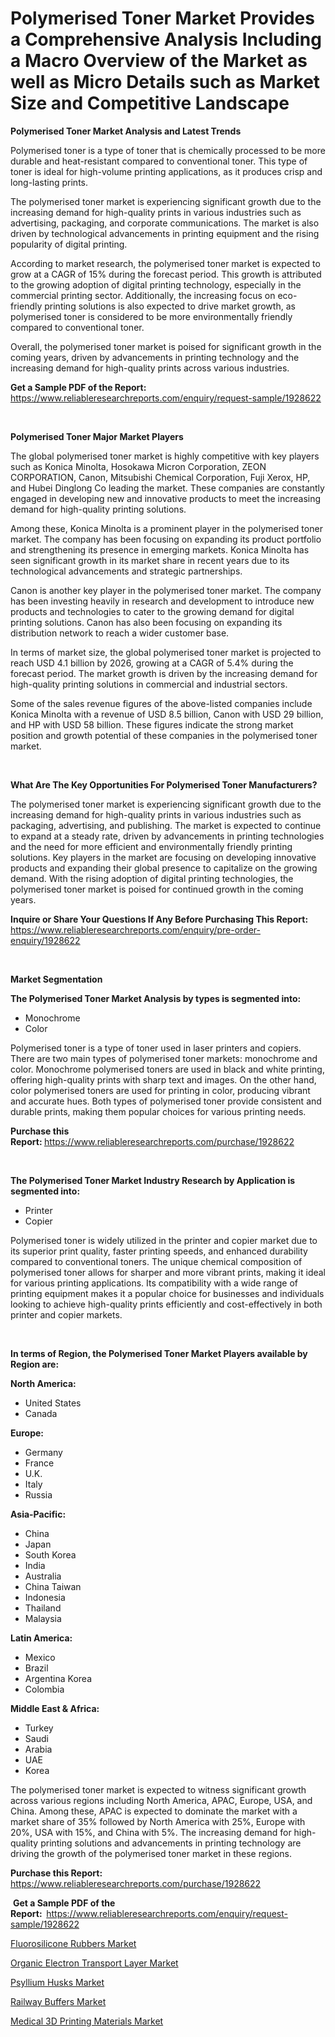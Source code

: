 <p><h1>Polymerised Toner Market Provides a Comprehensive Analysis Including a Macro Overview of the Market as well as Micro Details such as Market Size and Competitive Landscape</h1></p><p><strong>Polymerised Toner Market Analysis and Latest Trends</strong></p>
<p><p>Polymerised toner is a type of toner that is chemically processed to be more durable and heat-resistant compared to conventional toner. This type of toner is ideal for high-volume printing applications, as it produces crisp and long-lasting prints.</p><p>The polymerised toner market is experiencing significant growth due to the increasing demand for high-quality prints in various industries such as advertising, packaging, and corporate communications. The market is also driven by technological advancements in printing equipment and the rising popularity of digital printing.</p><p>According to market research, the polymerised toner market is expected to grow at a CAGR of 15% during the forecast period. This growth is attributed to the growing adoption of digital printing technology, especially in the commercial printing sector. Additionally, the increasing focus on eco-friendly printing solutions is also expected to drive market growth, as polymerised toner is considered to be more environmentally friendly compared to conventional toner.</p><p>Overall, the polymerised toner market is poised for significant growth in the coming years, driven by advancements in printing technology and the increasing demand for high-quality prints across various industries.</p></p>
<p><strong>Get a Sample PDF of the Report:&nbsp;</strong> <a href="https://www.reliableresearchreports.com/enquiry/request-sample/1928622">https://www.reliableresearchreports.com/enquiry/request-sample/1928622</a></p>
<p>&nbsp;</p>
<p><strong>Polymerised Toner Major Market Players</strong></p>
<p><p>The global polymerised toner market is highly competitive with key players such as Konica Minolta, Hosokawa Micron Corporation, ZEON CORPORATION, Canon, Mitsubishi Chemical Corporation, Fuji Xerox, HP, and Hubei Dinglong Co leading the market. These companies are constantly engaged in developing new and innovative products to meet the increasing demand for high-quality printing solutions.</p><p>Among these, Konica Minolta is a prominent player in the polymerised toner market. The company has been focusing on expanding its product portfolio and strengthening its presence in emerging markets. Konica Minolta has seen significant growth in its market share in recent years due to its technological advancements and strategic partnerships.</p><p>Canon is another key player in the polymerised toner market. The company has been investing heavily in research and development to introduce new products and technologies to cater to the growing demand for digital printing solutions. Canon has also been focusing on expanding its distribution network to reach a wider customer base.</p><p>In terms of market size, the global polymerised toner market is projected to reach USD 4.1 billion by 2026, growing at a CAGR of 5.4% during the forecast period. The market growth is driven by the increasing demand for high-quality printing solutions in commercial and industrial sectors.</p><p>Some of the sales revenue figures of the above-listed companies include Konica Minolta with a revenue of USD 8.5 billion, Canon with USD 29 billion, and HP with USD 58 billion. These figures indicate the strong market position and growth potential of these companies in the polymerised toner market.</p></p>
<p>&nbsp;</p>
<p><strong>What Are The Key Opportunities For Polymerised Toner Manufacturers?</strong></p>
<p><p>The polymerised toner market is experiencing significant growth due to the increasing demand for high-quality prints in various industries such as packaging, advertising, and publishing. The market is expected to continue to expand at a steady rate, driven by advancements in printing technologies and the need for more efficient and environmentally friendly printing solutions. Key players in the market are focusing on developing innovative products and expanding their global presence to capitalize on the growing demand. With the rising adoption of digital printing technologies, the polymerised toner market is poised for continued growth in the coming years.</p></p>
<p><strong>Inquire or Share Your Questions If Any Before Purchasing This Report:</strong> <a href="https://www.reliableresearchreports.com/enquiry/pre-order-enquiry/1928622">https://www.reliableresearchreports.com/enquiry/pre-order-enquiry/1928622</a></p>
<p>&nbsp;</p>
<p><strong>Market Segmentation</strong></p>
<p><strong>The Polymerised Toner Market Analysis by types is segmented into:</strong></p>
<p><ul><li>Monochrome</li><li>Color</li></ul></p>
<p><p>Polymerised toner is a type of toner used in laser printers and copiers. There are two main types of polymerised toner markets: monochrome and color. Monochrome polymerised toners are used in black and white printing, offering high-quality prints with sharp text and images. On the other hand, color polymerised toners are used for printing in color, producing vibrant and accurate hues. Both types of polymerised toner provide consistent and durable prints, making them popular choices for various printing needs.</p></p>
<p><strong>Purchase this Report:&nbsp;</strong><a href="https://www.reliableresearchreports.com/purchase/1928622">https://www.reliableresearchreports.com/purchase/1928622</a></p>
<p>&nbsp;</p>
<p><strong>The Polymerised Toner Market Industry Research by Application is segmented into:</strong></p>
<p><ul><li>Printer</li><li>Copier</li></ul></p>
<p><p>Polymerised toner is widely utilized in the printer and copier market due to its superior print quality, faster printing speeds, and enhanced durability compared to conventional toners. The unique chemical composition of polymerised toner allows for sharper and more vibrant prints, making it ideal for various printing applications. Its compatibility with a wide range of printing equipment makes it a popular choice for businesses and individuals looking to achieve high-quality prints efficiently and cost-effectively in both printer and copier markets.</p></p>
<p>&nbsp;</p>
<p><strong>In terms of Region, the Polymerised Toner Market Players available by Region are:</strong></p>
<p>
    <p> <strong> North America: </strong>
        <ul>
            <li>United States</li>
            <li>Canada</li>
        </ul>
        </p> 
    <p> <strong> Europe: </strong>
        <ul>
            <li>Germany</li>
            <li>France</li>
            <li>U.K.</li>
            <li>Italy</li>
            <li>Russia</li>
        </ul>
        </p> 
    <p> <strong> Asia-Pacific: </strong>
        <ul>
            <li>China</li>
            <li>Japan</li>
            <li>South Korea</li>
            <li>India</li>
            <li>Australia</li>
            <li>China Taiwan</li>
            <li>Indonesia</li>
            <li>Thailand</li>
            <li>Malaysia</li>
        </ul>
        </p> 
    <p> <strong> Latin America: </strong>
        <ul>
            <li>Mexico</li>
            <li>Brazil</li>
            <li>Argentina Korea</li>
            <li>Colombia</li>
        </ul>
        </p> 
    <p> <strong> Middle East & Africa: </strong>
        <ul>
            <li>Turkey</li>
            <li>Saudi</li>
            <li>Arabia</li>
            <li>UAE</li>
            <li>Korea</li>
        </ul>
    </p>
    </p>
<p><p>The polymerised toner market is expected to witness significant growth across various regions including North America, APAC, Europe, USA, and China. Among these, APAC is expected to dominate the market with a market share of 35% followed by North America with 25%, Europe with 20%, USA with 15%, and China with 5%. The increasing demand for high-quality printing solutions and advancements in printing technology are driving the growth of the polymerised toner market in these regions.</p></p>
<p><strong>Purchase this Report: </strong><a href="https://www.reliableresearchreports.com/purchase/1928622">https://www.reliableresearchreports.com/purchase/1928622</a></p>
<p>&nbsp;<strong>Get a Sample PDF of the Report:&nbsp;&nbsp;</strong><a href="https://www.reliableresearchreports.com/enquiry/request-sample/1928622">https://www.reliableresearchreports.com/enquiry/request-sample/1928622</a></p>
<p><strong></strong></p>
<p><p><a href="https://issuu.com/reportprime-2/docs/fluorosilicone-rubbers-market-size-2030.pptx">Fluorosilicone Rubbers Market</a></p><p><a href="https://eight-handstand-8fb.notion.site/Organic-Electron-Transport-Layer-Market-Insights-Market-Players-and-Forecast-Till-2031-8bbb1884d26e468588d391c233dd9dc6">Organic Electron Transport Layer Market</a></p><p><a href="https://view.publitas.com/reportprime-1/psyllium-husks-market-size-and-growth-market-segmentation-regional-and-country-breakdowns-and-market-trends-for-period-from-2024-2031/">Psyllium Husks Market</a></p><p><a href="https://github.com/brenzgnarento/Market-Research-Report-List-1/blob/main/railway-buffers-market.md">Railway Buffers Market</a></p><p><a href="https://view.publitas.com/reportprime-1/medical-3d-printing-materials-market-growth-market-trends-covid-19-impact-and-forecasts-for-period-from-2024-2031/">Medical 3D Printing Materials Market</a></p></p>
